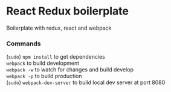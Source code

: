 # React Redux boilerplate
Boilerplate with redux, react and webpack

### Commands

(`sudo`) `npm install` to get dependencies<br>
`webpack` to build development<br>
`webpack -w` to watch for changes and build develop<br>
`webpack -p` to build production<br>
(`sudo`) `webpack-dev-server` to build local dev server at port 8080
